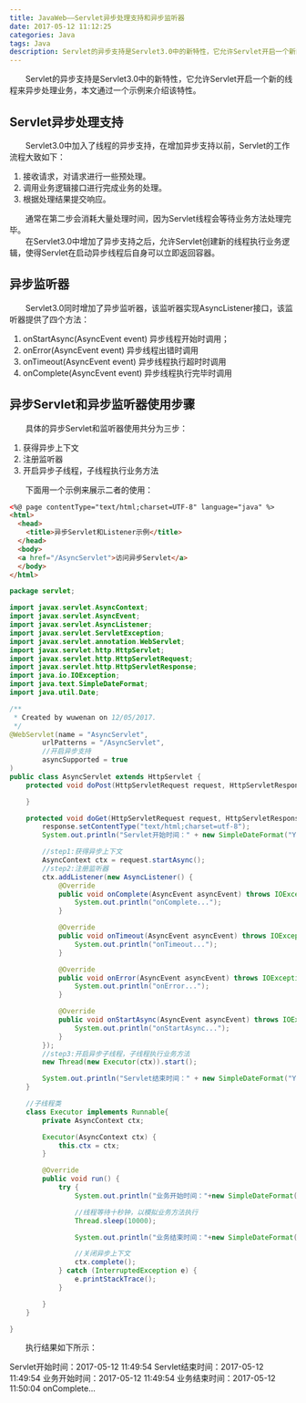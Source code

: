 ```yaml
---
title: JavaWeb——Servlet异步处理支持和异步监听器
date: 2017-05-12 11:12:25
categories: Java
tags: Java
description: Servlet的异步支持是Servlet3.0中的新特性，它允许Servlet开启一个新的线程来异步处理业务，本文通过一个示例来介绍该特性。
---
```

&emsp;&emsp;Servlet的异步支持是Servlet3.0中的新特性，它允许Servlet开启一个新的线程来异步处理业务，本文通过一个示例来介绍该特性。
## Servlet异步处理支持
&emsp;&emsp;Servlet3.0中加入了线程的异步支持，在增加异步支持以前，Servlet的工作流程大致如下：  
  
1. 接收请求，对请求进行一些预处理。  
2. 调用业务逻辑接口进行完成业务的处理。  
3. 根据处理结果提交响应。  

&emsp;&emsp;通常在第二步会消耗大量处理时间，因为Servlet线程会等待业务方法处理完毕。  
&emsp;&emsp;在Servlet3.0中增加了异步支持之后，允许Servlet创建新的线程执行业务逻辑，使得Servlet在启动异步线程后自身可以立即返回容器。
## 异步监听器
&emsp;&emsp;Servlet3.0同时增加了异步监听器，该监听器实现AsyncListener接口，该监听器提供了四个方法：  

1. onStartAsync(AsyncEvent event) 异步线程开始时调用；  
2. onError(AsyncEvent event) 异步线程出错时调用
3. onTimeout(AsyncEvent event) 异步线程执行超时时调用  
4. onComplete(AsyncEvent event) 异步线程执行完毕时调用  


## 异步Servlet和异步监听器使用步骤
&emsp;&emsp;具体的异步Servlet和监听器使用共分为三步：  

1. 获得异步上下文  
2. 注册监听器
3. 开启异步子线程，子线程执行业务方法  

&emsp;&emsp;下面用一个示例来展示二者的使用：

```html
<%@ page contentType="text/html;charset=UTF-8" language="java" %>
<html>
  <head>
    <title>异步Servlet和Listener示例</title>
  </head>
  <body>
  <a href="/AsyncServlet">访问异步Servlet</a>
  </body>
</html>

```

```java
package servlet;

import javax.servlet.AsyncContext;
import javax.servlet.AsyncEvent;
import javax.servlet.AsyncListener;
import javax.servlet.ServletException;
import javax.servlet.annotation.WebServlet;
import javax.servlet.http.HttpServlet;
import javax.servlet.http.HttpServletRequest;
import javax.servlet.http.HttpServletResponse;
import java.io.IOException;
import java.text.SimpleDateFormat;
import java.util.Date;

/**
 * Created by wuwenan on 12/05/2017.
 */
@WebServlet(name = "AsyncServlet",
        urlPatterns = "/AsyncServlet",
        //开启异步支持
        asyncSupported = true
)
public class AsyncServlet extends HttpServlet {
    protected void doPost(HttpServletRequest request, HttpServletResponse response) throws ServletException, IOException {

    }

    protected void doGet(HttpServletRequest request, HttpServletResponse response) throws ServletException, IOException {
        response.setContentType("text/html;charset=utf-8");
        System.out.println("Servlet开始时间：" + new SimpleDateFormat("YYYY-MM-dd HH:mm:ss").format(new Date()));

        //step1:获得异步上下文
        AsyncContext ctx = request.startAsync();
        //step2:注册监听器
        ctx.addListener(new AsyncListener() {
            @Override
            public void onComplete(AsyncEvent asyncEvent) throws IOException {
                System.out.println("onComplete...");
            }

            @Override
            public void onTimeout(AsyncEvent asyncEvent) throws IOException {
                System.out.println("onTimeout...");
            }

            @Override
            public void onError(AsyncEvent asyncEvent) throws IOException {
                System.out.println("onError...");
            }

            @Override
            public void onStartAsync(AsyncEvent asyncEvent) throws IOException {
                System.out.println("onStartAsync...");
            }
        });
        //step3:开启异步子线程，子线程执行业务方法
        new Thread(new Executor(ctx)).start();

        System.out.println("Servlet结束时间：" + new SimpleDateFormat("YYYY-MM-dd HH:mm:ss").format(new Date()));
    }

    //子线程类
    class Executor implements Runnable{
        private AsyncContext ctx;

        Executor(AsyncContext ctx) {
            this.ctx = ctx;
        }

        @Override
        public void run() {
            try {
                System.out.println("业务开始时间："+new SimpleDateFormat("YYYY-MM-dd HH:mm:ss").format(new Date()));

                //线程等待十秒钟，以模拟业务方法执行
                Thread.sleep(10000);

                System.out.println("业务结束时间："+new SimpleDateFormat("YYYY-MM-dd HH:mm:ss").format(new Date()));

                //关闭异步上下文
                ctx.complete();
            } catch (InterruptedException e) {
                e.printStackTrace();
            }

        }
    }

}

```

&emsp;&emsp;执行结果如下所示：  

Servlet开始时间：2017-05-12 11:49:54
Servlet结束时间：2017-05-12 11:49:54
业务开始时间：2017-05-12 11:49:54
业务结束时间：2017-05-12 11:50:04
onComplete...

